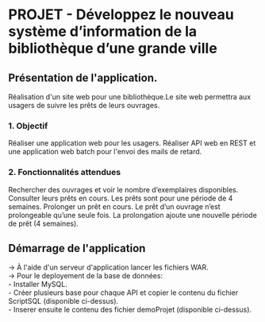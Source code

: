 # PROJET  - Développez le nouveau système d’information de la bibliothèque d’une grande ville

## Présentation de l'application. 

Réalisation d'un site web pour une bibliothèque.Le site web permettra aux usagers de suivre les prêts de leurs ouvrages.  

 ### 1. Objectif  
  	
  Réaliser une application web pour les usagers. 
  Réaliser API web en REST et une application web batch pour l'envoi des mails de retard.						
	
 ### 2. Fonctionnalités attendues  
  
Rechercher des ouvrages et voir le nombre d’exemplaires disponibles.
Consulter leurs prêts en cours. Les prêts sont pour une période de 4 semaines.
Prolonger un prêt en cours. Le prêt d’un ouvrage n’est prolongeable qu’une seule fois. La prolongation ajoute une nouvelle période de prêt (4 semaines).

## Démarrage de l'application  

-> À l'aide d'un serveur d'application lancer les fichiers WAR.  
-> Pour le deployement de la base de données:    
	- Installer MySQL.   
	- Créer plusieurs base pour chaque API et copier le contenu du fichier ScriptSQL (disponible ci-dessus).  
	- Inserer ensuite le contenu des fichier demoProjet (disponible ci-dessus). 

